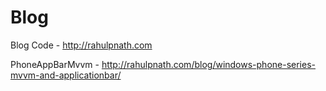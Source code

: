 Blog
====

Blog Code - http://rahulpnath.com

PhoneAppBarMvvm - http://rahulpnath.com/blog/windows-phone-series-mvvm-and-applicationbar/
